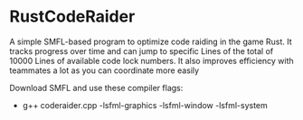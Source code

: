 # RustCodeRaider
A simple SMFL-based program to optimize code raiding in the game Rust.
It tracks progress over time and can jump to specific Lines of the total of 10000 Lines of available code lock numbers. It also improves efficiency with teammates a lot as you can coordinate more easily

Download SMFL and use these compiler flags: 
- g++ coderaider.cpp -lsfml-graphics -lsfml-window -lsfml-system
